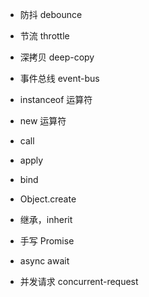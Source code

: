
* 防抖 debounce

* 节流 throttle

* 深拷贝 deep-copy

* 事件总线 event-bus

* instanceof 运算符

* new 运算符

* call

* apply

* bind

* Object.create

* 继承，inherit

* 手写 Promise

* async await

* 并发请求 concurrent-request